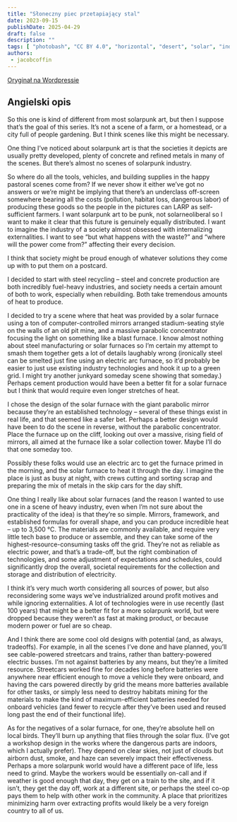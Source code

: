 ```yaml
---
title: "Słoneczny piec przetapiający stal"
date: 2023-09-15
publishDate: 2025-04-29
draft: false
description: ""
tags: [ "photobash", "CC BY 4.0", "horizontal", "desert", "solar", "industry"]
authors:
 - jacobcoffin
---
```


[Oryginał na Wordpressie](https://jacobcoffinwrites.wordpress.com/2023/09/15/solar-furnace-steel-recycling-photobash/)

## Angielski opis

So this one is kind of different from most solarpunk art, but then I suppose that’s the goal of this series. It’s not a scene of a farm, or a homestead, or a city full of people gardening. But I think scenes like this might be necessary.

One thing I’ve noticed about solarpunk art is that the societies it depicts are usually pretty developed, plenty of concrete and refined metals in many of the scenes. But there’s almost no scenes of solarpunk industry.

So where do all the tools, vehicles, and building supplies in the happy pastoral scenes come from? If we never show it either we’ve got no answers or we’re might be implying that there’s an underclass off-screen somewhere bearing all the costs (pollution, habitat loss, dangerous labor) of producing these goods so the people in the pictures can LARP as self-sufficient farmers. I want solarpunk art to be punk, not solarneoliberal so I want to make it clear that this future is genuinely equally distributed. I want to imagine the industry of a society almost obsessed with internalizing externalities. I want to see “but what happens with the waste?” and “where will the power come from?” affecting their every decision.

I think that society might be proud enough of whatever solutions they come up with to put them on a postcard.

I decided to start with steel recycling – steel and concrete production are both incredibly fuel-heavy industries, and society needs a certain amount of both to work, especially when rebuilding. Both take tremendous amounts of heat to produce.

I decided to try a scene where that heat was provided by a solar furnace using a ton of computer-controlled mirrors arranged stadium-seating style on the walls of an old pit mine, and a massive parabolic concentrator focusing the light on something like a blast furnace. I know almost nothing about steel manufacturing or solar furnaces so I’m certain my attempt to smash them together gets a lot of details laughably wrong (ironically steel can be smelted just fine using an electric arc furnace, so it’d probably be easier to just use existing industry technologies and hook it up to a green grid. I might try another junkyard someday scene showing that someday.) Perhaps cement production would have been a better fit for a solar furnace but I think that would require even longer stretches of heat.

I chose the design of the solar furnace with the giant parabolic mirror because they’re an established technology – several of these things exist in real life, and that seemed like a safer bet. Perhaps a better design would have been to do the scene in reverse, without the parabolic concentrator. Place the furnace up on the cliff, looking out over a massive, rising field of mirrors, all aimed at the furnace like a solar collection tower. Maybe I’ll do that one someday too.

Possibly these folks would use an electric arc to get the furnace primed in the morning, and the solar furnace to heat it through the day. I imagine the place is just as busy at night, with crews cutting and sorting scrap and preparing the mix of metals in the skip cars for the day shift.

One thing I really like about solar furnaces (and the reason I wanted to use one in a scene of heavy industry, even when I’m not sure about the practicality of the idea) is that they’re so simple. Mirrors, framework, and established formulas for overall shape, and you can produce incredible heat – up to 3,500 °C. The materials are commonly available, and require very little tech base to produce or assemble, and they can take some of the highest-resource-consuming tasks off the grid. They’re not as reliable as electric power, and that’s a trade-off, but the right combination of technologies, and some adjustment of expectations and schedules, could significantly drop the overall, societal requirements for the collection and storage and distribution of electricity.

I think it’s very much worth considering all sources of power, but also reconsidering some ways we’ve industrialized around profit motives and while ignoring externalities. A lot of technologies were in use recently (last 100 years) that might be a better fit for a more solarpunk world, but were dropped because they weren’t as fast at making product, or because modern power or fuel are so cheap.

And I think there are some cool old designs with potential (and, as always, tradeoffs). For example, in all the scenes I’ve done and have planned, you’ll see cable-powered streetcars and trains, rather than battery-powered electric busses. I’m not against batteries by any means, but they’re a limited resource. Streetcars worked fine for decades long before batteries were anywhere near efficient enough to move a vehicle they were onboard, and having the cars powered directly by grid the means more batteries available for other tasks, or simply less need to destroy habitats mining for the materials to make the kind of maximum-efficient batteries needed for onboard vehicles (and fewer to recycle after they’ve been used and reused long past the end of their functional life).

As for the negatives of a solar furnace, for one, they’re absolute hell on local birds. They’ll burn up anything that flies through the solar flux. (I’ve got a workshop design in the works where the dangerous parts are indoors, which I actually prefer). They depend on clear skies, not just of clouds but airborn dust, smoke, and haze can severely impact their effectiveness. Perhaps a more solarpunk world would have a different pace of life, less need to grind. Maybe the workers would be essentially on-call and if weather is good enough that day, they get on a train to the site, and if it isn’t, they get the day off, work at a different site, or perhaps the steel co-op pays them to help with other work in the community. A place that prioritizes minimizing harm over extracting profits would likely be a very foreign country to all of us.